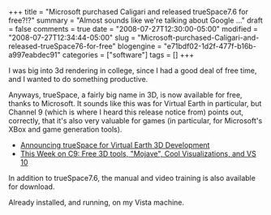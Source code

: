 +++
title = "Microsoft purchased Caligari and released trueSpace7.6 for free?!?"
summary = "Almost sounds like we're talking about Google ..."
draft = false
comments = true
date = "2008-07-27T12:30:00-05:00"
modified = "2008-07-27T12:34:44-05:00"
slug = "Microsoft-purchased-Caligari-and-released-trueSpace76-for-free"
blogengine = "e71bdf02-1d2f-477f-b16b-a997eabdec91"
categories = ["software"]
tags = []
+++

<p>
I was big into 3d rendering in college, since I had a good deal of free time, and I wanted to do something productive.
</p>
<p>
Anyways, trueSpace, a fairly big name in 3D, is now available for free, thanks to Microsoft.&nbsp;It sounds like this was for Virtual Earth in particular, but Channel 9 (which is where I heard this release notice from) points out, correctly, that it&#39;s also very valuable for games (in particular, for Microsoft&#39;s XBox and game generation tools).
</p>
<ul>
	<li>
	<div>
	<a rel="nofollow" href="http://blogs.msdn.com/virtualearth/archive/2008/07/23/announcing-truespace-for-virtual-earth-3d-development.aspx" target="_blank">Announcing trueSpace for Virtual Earth 3D Development</a>
	</div>
	</li>
	<li>
	<div>
	<a rel="nofollow" href="http://channel9.msdn.com/shows/This+Week+On+Channel+9/This-Week-on-C9-Free-3D-tools-Mojave-Cool-Visualizations-and-VS-10/" target="_blank">This Week on C9: Free 3D tools, &quot;Mojave&quot;, Cool Visualizations, and VS 10</a>
	</div>
	</li>
</ul>
<p>
In addition to trueSpace7.6, the manual and video&nbsp;training is also available for download.&nbsp;
</p>
<p>
Already installed, and running, on my Vista machine.
</p>

